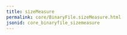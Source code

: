 ```yaml
---
title: sizeMeasure
permalink: core/BinaryFile.sizeMeasure.html
jsonid: core_binaryfile_sizemeasure
---
```

